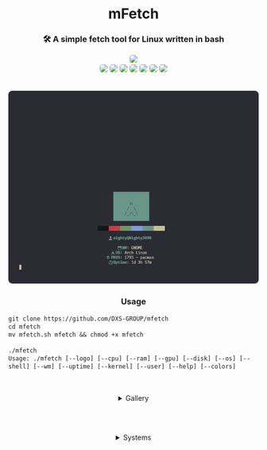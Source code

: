 <div align="center">

<h1>mFetch</h1>
<h3>🛠️ A simple fetch tool for Linux written in bash</h3>

<a href="./LICENSE.md"><img  class="badge" src="https://img.shields.io/github/license/DXS-GROUP/mfetch?style=for-the-badge&color=a6e0b8&logoColor=ffffff&labelColor=1c1c29"  style="border-radius: 5px;"/></a><br>
<img class="badge" src="https://img.shields.io/github/issues-pr/DXS-GROUP/mfetch?style=for-the-badge&color=ef9f9c&logoColor=85e185&labelColor=1c1c29" style="border-radius: 5px;" />
<img class="badge" src="https://img.shields.io/github/repo-size/DXS-GROUP/mfetch?style=for-the-badge&color=ea9de7&logoColor=D9E0EE&labelColor=171b22" style="border-radius: 5px;"/>
<img class="badge" src="https://img.shields.io/github/issues/DXS-GROUP/mfetch?style=for-the-badge&color=dbb6ed&logoColor=ffffff&labelColor=1c1c29"  style="border-radius: 5px;"/>
<img src="https://img.shields.io/github/commit-activity/t/DXS-GROUP/mfetch?style=for-the-badge&color=a6e0b8&logoColor=D9E0EE&labelColor=171b22" style="border-radius: 5px;"/>
<img src="https://img.shields.io/github/languages/count/DXS-GROUP/mfetch?style=for-the-badge&color=ea9de7&logoColor=D9E0EE&labelColor=171b22" style="border-radius: 5px;"/>
<img class="badge" src="https://img.shields.io/github/stars/DXS-GROUP/mfetch?style=for-the-badge&color=eed49f&logoColor=D9E0EE&labelColor=1c1c29" style="border-radius: 5px;"/>
<img class="badge" src="https://img.shields.io/github/forks/DXS-GROUP/mfetch?style=for-the-badge&color=9dc3ea&logoColor=D9E0EE&labelColor=1c1c29"  style="border-radius: 5px;"/>
<br><br><br>
<img src="images/arch.png">

<h3>Usage</h3>
</div>

```
git clone https://github.com/DXS-GROUP/mfetch
cd mfetch
mv mfetch.sh mfetch && chmod +x mfetch

./mfetch
Usage: ./mfetch [--logo] [--cpu] [--ram] [--gpu] [--disk] [--os] [--shell] [--wm] [--uptime] [--kernel] [--user] [--help] [--colors]
```

<div align="center">
<br><br>

<details>
<summary>Gallery</summary>
    <br>
    <img src="images/arch.png" width="60%">
    <br>
    <img src="images/full.png" width="60%">
    <br>
    <img src="images/help.png" width="60%">
    <br>
    <img src="images/solarize.png" width="60%">
</details>

<br><br>

<details>
<summary>Systems</summary>

<h3>arch</h3>

<img src="images/arch.png" width="60%">

<h3>alpine</h3>

<img src="images/alpine.png" width="60%">

<h3>bedrock</h3>

<img src="images/bedrock.png" width="60%">

<h3>debian</h3>

<img src="images/debian.png" width="60%">

<h3>endeavouros</h3>

<img src="images/endev.png" width="60%">

<h3>manjaro</h3>

<img src="images/manjaro.png" width="60%">

<h3>open suse</h3>

<img src="images/suse.png" width="60%">
</details>

</div>
